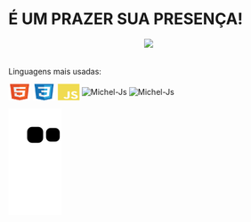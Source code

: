 <div>
   <h1>É UM PRAZER SUA PRESENÇA!</h1>
</div>
<div align="center">
  <img height="180em" src="https://github-readme-stats.vercel.app/api/top-langs/?username=montenegrodanni&layout=compact&langs_count=7&theme=dark"/>
</div>
<div> 
<div style="display: inline_block;"><br>
<div>
 <p>Linguagens mais usadas:</p>
</div>
    <img align="center" alt="Michel-HTML" height="30" width="40" src="https://raw.githubusercontent.com/devicons/devicon/master/icons/html5/html5-original.svg">
    <img align="center" alt="Michel-CSS" height="30" width="40" src="https://raw.githubusercontent.com/devicons/devicon/master/icons/css3/css3-original.svg">
    <img align="center" alt="Michel-Js" height="30" width="40" src="https://raw.githubusercontent.com/devicons/devicon/master/icons/javascript/javascript-plain.svg">
    <img align="center" alt="Michel-Js" height="30" width="40" src="https://upload.wikimedia.org/wikipedia/commons/2/27/PHP-logo.svg">
    <img align="center" alt="Michel-Js" height="30" width="40" src="https://upload.wikimedia.org/wikipedia/commons/b/b2/Bootstrap_logo.svg">
</div>

<div> 
 
  ![Snake animation](https://github.com/rafaballerini/rafaballerini/blob/output/github-contribution-grid-snake.svg)
 
</div>
